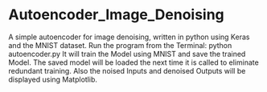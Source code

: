 # Autoencoder_Image_Denoising
A simple autoencoder for image denoising, written in python using Keras and the MNIST dataset.
Run the program from the Terminal: python autoencoder.py
It will train the Model using MNIST and save the trained Model. The saved model will be loaded the next time it is called to eliminate redundant training.
Also the noised Inputs and denoised Outputs will be displayed using Matplotlib.
